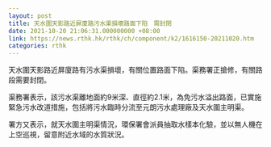 ```yaml
---
layout: post
title: 天水圍天影路近屏廈路污水渠損壞路面下陷　需封閉
date: 2021-10-20 21:06:31.000000000 +08:00
link: https://news.rthk.hk/rthk/ch/component/k2/1616150-20211020.htm
categories: rthk
---
```


天水圍天影路近屏廈路有污水渠損壞，有關位置路面下陷。渠務署正搶修，有關路段需要封閉。

渠務署表示，該污水渠離地面約9米深、直徑約2.1米，為免污水溢出路面，已實施緊急污水改道措施，包括將污水臨時分流至元朗污水處理廠及天水圍主明渠。

署方又表示，就天水圍主明渠情況，環保署會派員抽取水樣本化驗，並以無人機在上空巡視，留意附近水域的水質狀況。

